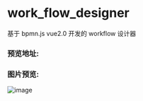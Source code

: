 # work_flow_designer
基于 bpmn.js vue2.0 开发的 workflow 设计器

### 预览地址:



### 图片预览:
![image](https://user-images.githubusercontent.com/26423565/117774306-eb11f700-b26b-11eb-8059-9b8fc3209a75.png)
